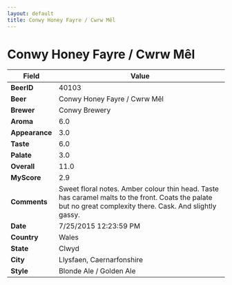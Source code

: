 ```yaml
---
layout: default
title: Conwy Honey Fayre / Cwrw Mêl
---
```


# Conwy Honey Fayre / Cwrw Mêl

| Field         | Value     |
|---------------|-----------|
| **BeerID** | 40103 |
| **Beer** | Conwy Honey Fayre / Cwrw Mêl |
| **Brewer** | Conwy Brewery |
| **Aroma** | 6.0 |
| **Appearance** | 3.0 |
| **Taste** | 6.0 |
| **Palate** | 3.0 |
| **Overall** | 11.0 |
| **MyScore** | 2.9 |
| **Comments** | Sweet floral notes. Amber colour thin head. Taste has caramel malts to the front. Coats the palate but no great complexity there. Cask. And slightly gassy. |
| **Date** | 7/25/2015 12:23:59 PM |
| **Country** | Wales |
| **State** | Clwyd |
| **City** | Llysfaen, Caernarfonshire |
| **Style** | Blonde Ale / Golden Ale |
